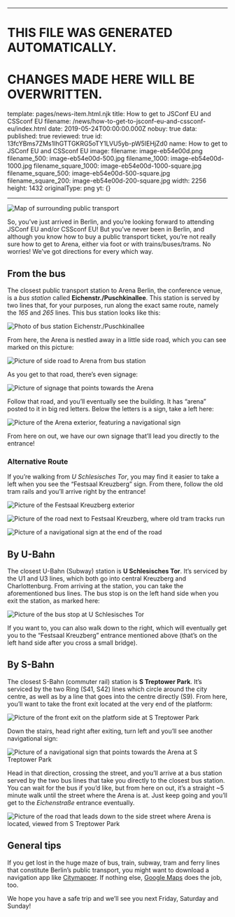 ----

# THIS FILE WAS GENERATED AUTOMATICALLY.
# CHANGES MADE HERE WILL BE OVERWRITTEN.

template: pages/news-item.html.njk
title: How to get to JSConf EU and CSSconf EU
filename: /news/how-to-get-to-jsconf-eu-and-cssconf-eu/index.html
date: 2019-05-24T00:00:00.000Z
nobuy: true
data:
  published: true
  reviewed: true
  id: 13fcYBms7ZMs1IhGTTGKRG5oTY1LVU5yb-pW5IEHjZd0
  name: How to get to JSConf EU and CSSconf EU
  image:
    filename: image-eb54e00d.png
    filename_500: image-eb54e00d-500.jpg
    filename_1000: image-eb54e00d-1000.jpg
    filename_square_1000: image-eb54e00d-1000-square.jpg
    filename_square_500: image-eb54e00d-500-square.jpg
    filename_square_200: image-eb54e00d-200-square.jpg
    width: 2256
    height: 1432
    originalType: png
yt: {}

----


![Map of surrounding public transport](contents:images/cms/image-eb54e00d.png)

So, you’ve just arrived in Berlin, and you’re looking forward to attending
JSConf EU and/or CSSconf EU! But you’ve never been in Berlin, and although you
know how to buy a public transport ticket, you’re not really sure how to get to
Arena, either via foot or with trains/buses/trams. No worries! We’ve got
directions for every which way.

## From the bus

The closest public transport station to Arena Berlin, the conference venue, is
a _bus station_ called __Eichenstr./Puschkinallee__. This station is served by
two lines that, for your purposes, run along the exact same route, namely the
_165_ and _265_ lines. This bus station looks like this:

![Photo of bus station
Eichenstr./Puschkinallee](contents:images/cms/image-48ca81fe-1000.jpg)

From here, the Arena is nestled away in a little side road, which you can see
marked on this picture:

![Picture of side road to Arena from bus
station](contents:images/cms/image-97e0d5b7-1000.jpg)

As you get to that road, there’s even signage:

![Picture of signage that points towards the
Arena](contents:images/cms/image-6d391d37-1000.jpg)

Follow that road, and you’ll eventually see the building. It has “arena” posted
to it in big red letters. Below the letters is a sign, take a left here:

![Picture of the Arena exterior, featuring a navigational
sign](https://i.imgur.com/x8AXGKx.jpg)

From here on out, we have our own signage that’ll lead you directly to the
entrance!

### Alternative Route

If you’re walking from _U Schlesisches Tor_, you may find it easier to take a
left when you see the “Festsaal Kreuzberg” sign. From there, follow the old
tram rails and you’ll arrive right by the entrance!

![Picture of the Festsaal Kreuzberg
exterior](contents:images/cms/image-976e588f-1000.jpg)

![Picture of the road next to Festsaal Kreuzberg, where old tram tracks
run](contents:images/cms/image-09b8fde4-1000.jpg)

![Picture of a navigational sign at the end of the
road](contents:images/cms/image-acc747b8-1000.jpg)

## By U-Bahn

The closest U-Bahn (Subway) station is __U Schlesisches Tor__. It’s serviced by
the U1 and U3 lines, which both go into central Kreuzberg and Charlottenburg.
From arriving at the station, you can take the aforementioned bus lines. The
bus stop is on the left hand side when you exit the station, as marked here:

![Picture of the bus stop at U Schlesisches
Tor](contents:images/cms/image-a48cde5f.png)

If you want to, you can also walk down to the right, which will eventually get
you to the “Festsaal Kreuzberg” entrance mentioned above (that’s on the left
hand side after you cross a small bridge).

## By S-Bahn

The closest S-Bahn (commuter rail) station is __S Treptower Park__. It’s
serviced by the two Ring (S41, S42) lines which circle around the city centre,
as well as by a line that goes into the centre directly (S9). From here, you’ll
want to take the front exit located at the very end of the platform:

![Picture of the front exit on the platform side at S Treptower
Park](contents:images/cms/image-cc1a2e45-1000.jpg)

Down the stairs, head right after exiting, turn left and you’ll see another
navigational sign:

![Picture of a navigational sign that points towards the Arena at S Treptower
Park](contents:images/cms/image-fe85be00-1000.jpg)

Head in that direction, crossing the street, and you’ll arrive at a bus station
served by the two bus lines that take you directly to the closest bus station.
You can wait for the bus if you’d like, but from here on out, it’s a straight
~5 minute walk until the street where the Arena is at. Just keep going and
you’ll get to the _Eichenstraße_ entrance eventually.

![Picture of the road that leads down to the side street where Arena is
located, viewed from S Treptower
Park](contents:images/cms/image-20196222-1000.jpg)

## General tips

If you get lost in the huge maze of bus, train, subway, tram and ferry lines
that constitute Berlin’s public transport, you might want to download a
navigation app like [Citymapper](https://citymapper.com). If nothing else,
[Google Maps](https://goo.gl/maps/hFnQ2UnxwgM2) does the job, too.

We hope you have a safe trip and we’ll see you next Friday, Saturday and
Sunday!
